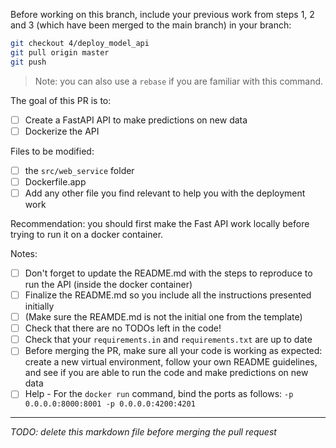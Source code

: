 Before working on this branch, include your previous work from steps 1, 2 and 3 (which have been merged to the main branch) in your branch:

```bash
git checkout 4/deploy_model_api
git pull origin master
git push
```

> Note: you can also use a `rebase` if you are familiar with this command.

The goal of this PR is to:

- [ ] Create a FastAPI API to make predictions on new data
- [ ] Dockerize the API

Files to be modified: 
- [ ] the `src/web_service` folder
- [ ] Dockerfile.app
- [ ] Add any other file you find relevant to help you with the deployment work

Recommendation: you should first make the Fast API work locally before trying to run it on a docker container.

Notes:

- [ ] Don't forget to update the README.md with the steps to reproduce to run the API (inside the docker container)
- [ ] Finalize the README.md so you include all the instructions presented initially
- [ ] (Make sure the REAMDE.md is not the initial one from the template)
- [ ] Check that there are no TODOs left in the code!
- [ ] Check that your `requirements.in` and `requirements.txt` are up to date
- [ ] Before merging the PR, make sure all your code is working as expected: create a new virtual environment, follow your own README guidelines, and see if you are able to run the code and make predictions on new data
- [ ] Help - For the `docker run` command, bind the ports as follows: `-p 0.0.0.0:8000:8001 -p 0.0.0.0:4200:4201`

___

*TODO: delete this markdown file before merging the pull request*
